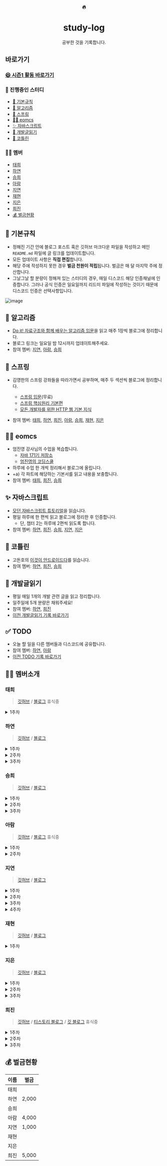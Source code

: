 <div align="center">
      <h3>🔥</h3>
        <h1>study-log</h1>
  공부한 것을 기록합니다.
</div>


## 바로가기

### [😆 시즌1 활동 바로가기](https://github.com/muhan-memdori/study-log/blob/main/README-01.md)

### 🎯 진행중인 스터디

- [📌 기본규칙](#-기본규칙)
- [🧩 알고리즘](#-알고리즘)
- [🌿 스프링](#-스프링)
- [👨‍🏫 eomcs](#-eomcs)
- [✨ 자바스크립트](#-자바스크립트)
- [📕 개발글읽기](#-개발글읽기)
- [🌈 코틀린](#-코틀린)

### 🙋‍♀️ 멤버

- [태희](#태희)
- [하연](#하연)
- [승희](#승희)
- [아람](#아람)
- [지연](#지연)
- [재현](#재현)
- [지은](#지은)
- [희진](#희진)
- [💰 벌금현황](#-벌금현황)



## 📌 기본규칙

- 정해진 기간 안에 블로그 포스트 혹은 깃허브 마크다운 파일을 작성하고 메인 `README.md` 파일에 글 링크를 업데이트합니다.
- 모든 업데이트 사항은 **직접 편집**합니다.
- 해당 주에 작성하지 못한 경우 **벌금 천원이 적립**됩니다. 벌금은 매 달 마지막 주에 정산합니다.
- 그날그날 할 분량이 정해져 있는 스터디의 경우, 매일 디스코드 해당 인증채널에 인증합니다. 그러나 공식 인증은 일요일까지 리드미 파일에 작성하는 것이기 때문에 디스코드 인증은 선택사항입니다.

![image](https://user-images.githubusercontent.com/50407047/104146011-87d29e00-540c-11eb-8d5a-5863ec081e52.png)

## 🧩 알고리즘
- [Do it! 자료구조와 함께 배우는 알고리즘 입문](http://www.yes24.com/Product/Goods/60547893?OzSrank=3)을 읽고 매주 1장씩 블로그에 정리합니다.
- 블로그 링크는 일요일 밤 12시까지 업데이트해주세요.
- 참여 멤버: [지연](https://github.com/jiyounyou), [아람](https://github.com/YuAram), [승희](https://github.com/seunghee-ryu)

## 🌿 스프링

- 김영한의 스프링 강좌들을 따라가면서 공부하며, 매주 두 섹션씩 블로그에 정리합니다.
  - [스프링 입문](https://www.inflearn.com/course/%EC%8A%A4%ED%94%84%EB%A7%81-%EC%9E%85%EB%AC%B8-%EC%8A%A4%ED%94%84%EB%A7%81%EB%B6%80%ED%8A%B8#description)(무료)
  - [스프링 핵심원리 기본편](https://www.inflearn.com/course/%EC%8A%A4%ED%94%84%EB%A7%81-%ED%95%B5%EC%8B%AC-%EC%9B%90%EB%A6%AC-%EA%B8%B0%EB%B3%B8%ED%8E%B8)
  - [모든 개발자를 위한 HTTP 웹 기본 지식](https://www.inflearn.com/course/http-%EC%9B%B9-%EB%84%A4%ED%8A%B8%EC%9B%8C%ED%81%AC)

- 참여 멤버: [태희](https://github.com/TaeheeKim15), [하연](https://github.com/hayeon17kim), [희진](https://github.com/Hee-jin506), [아람](https://github.com/YuAram), [승희](https://github.com/seunghee-ryu), [재현](https://github.com/jaehyunYi), [지은](https://github.com/j-jieun2)

## 👨‍🏫 eomcs
- 엄진영 강사님의 수업을 복습합니다.
    - [자바 171기 저장소](https://github.com/eomjinyoung/bitcamp-20200713)
    - [엄진영의 코딩스쿨](https://github.com/eomcs)
- 하루에 수업 한 개씩 정리해서 블로그에 올립니다.
- +a) 각 파트에 해당하는 기본서를 읽고 내용을 보충합니다.
- 참여 멤버: [태희](https://github.com/TaeheeKim15), [희진](https://github.com/Hee-jin506), [승희](https://github.com/seunghee-ryu/seunghee-ryu.github.io/tree/master/_posts/ReviewJAVA)

## ✨ 자바스크립트
- [모던 자바스크립트 튜토리얼](https://ko.javascript.info/)을 읽습니다.
- 평일 하루에 한 편씩 읽고 블로그에 정리한 후 인증합니다.
    - 단, 챕터 2는 하루에 2편씩 읽도록 합니다.
- 참여 멤버: [하연](https://github.com/hayeon17kim), [희진](https://github.com/Hee-jin506). [승희](https://github.com/seunghee-ryu), [지연](https://github.com/jiyounyou), [지은](https://github.com/j-jieun2)

## 🌈 코틀린

- 고돈호의 [이것이 안드로이드다](https://www.aladin.co.kr/shop/wproduct.aspx?ItemId=237983907)를 읽습니다.
- 참여 멤버: [하연](https://github.com/hayeon17kim), [희진](https://github.com/Hee-jin506), [승희](https://github.com/seunghee-ryu)

## 📕 개발글읽기

- 평일 매일 1개의 개발 관련 글을 읽고 정리합니다.
- 일주일에 5개 분량은 채워주세요!
- 참여 멤버: [하연](https://github.com/hayeon17kim), [희진](https://github.com/Hee-jin506)
- [이전 개발글읽기 기록 바로가기](https://github.com/muhan-memdori/study-log/blob/main/README-01.md#-%EA%B0%9C%EB%B0%9C%EA%B8%80%EC%9D%BD%EA%B8%B0)

## ✅ TODO

- 오늘 할 일을 다른 멤버들과 디스코드에 공유합니다. 
- 참여 멤버: [하연](https://github.com/hayeon17kim), [아람](https://github.com/YuAram)
- [이전 TODO 기록 바로가기](https://github.com/muhan-memdori/study-log/blob/main/TODO.md)

## 🙋‍♀️ 멤버소개

### 태희
> [깃허브](https://github.com/TaeheeKim15) / [블로그](https://taehee12.tistory.com/)
> 휴식중

<details>
<summary>1주차</summary>
      
- [ ] 스프링

</details>

### 하연
> [깃허브](https://github.com/hayeon17kim) / [블로그](https://hayeon17kim.github.io/)

<details>
<summary>1주차</summary>
      
- [X] 스프링 [01](https://hayeon17kim.github.io/spring/spring-basic-01) [02](https://hayeon17kim.github.io/spring/spring-basic-02) [03](https://hayeon17kim.github.io/spring/spring-basic-03) [04](https://hayeon17kim.github.io/spring/spring-basic-04) [05](https://hayeon17kim.github.io/spring/spring-basic-05)
- [X] 자바스크립트 [01](https://hayeon17kim.github.io/javascript/modern-js-0201) [02](https://hayeon17kim.github.io/javascript/modern-js-0202) [03](https://hayeon17kim.github.io/javascript/modern-js-0203) [04](https://hayeon17kim.github.io/javascript/modern-js-0204) [05](https://hayeon17kim.github.io/javascript/modern-js-0205) [06](https://hayeon17kim.github.io/javascript/modern-js-0206) [07](https://hayeon17kim.github.io/javascript/modern-js-0207) [08](https://hayeon17kim.github.io/javascript/modern-js-0208) [09](https://hayeon17kim.github.io/javascript/modern-js-0209) [10](https://hayeon17kim.github.io/javascript/modern-js-0210)
- [X] [코틀린](https://hayeon17kim.github.io/android/android-01) 

</details>

<details>
<summary>2주차</summary>
      
- [ ] 스프링
- [X] 자바스크립트 [2.9](https://hayeon17kim.github.io/javascript/modern-js-0209) [2.10](https://hayeon17kim.github.io/javascript/modern-js-0210) [2.11](https://hayeon17kim.github.io/javascript/modern-js-0211) [2.12](https://hayeon17kim.github.io/javascript/modern-js-0212) [2.13](https://hayeon17kim.github.io/javascript/modern-js-0213) [2.14](https://hayeon17kim.github.io/javascript/modern-js-0214) [2.15](https://hayeon17kim.github.io/javascript/modern-js-0215) [2.16](https://hayeon17kim.github.io/javascript/modern-js-0216) [2.17](https://hayeon17kim.github.io/javascript/modern-js-0217) [2.18](https://hayeon17kim.github.io/javascript/modern-js-0218) [3.1](https://hayeon17kim.github.io/javascript/modern-js-0301) [3.2](https://hayeon17kim.github.io/javascript/modern-js-0302)
- [ ] 코틀린

</details>

<details>
<summary>3주차</summary>
      
- [ ] 스프링
- [X] 자바스크립트 [3.3](https://hayeon17kim.github.io/javascript/modern-js-0301) [3.4](https://hayeon17kim.github.io/javascript/modern-js-0304) [3.5](https://hayeon17kim.github.io/javascript/modern-js-0305) [3.6](https://hayeon17kim.github.io/javascript/modern-js-0306) [4.1](https://hayeon17kim.github.io/javascript/modern-js-0401) [4.2](https://hayeon17kim.github.io/javascript/modern-js-0402) [4.3](https://hayeon17kim.github.io/javascript/modern-js-0403)
- [ ] 코틀린

</details>

### 승희
> [깃허브](https://github.com/seunghee-ryu) / [블로그](https://seunghee-ryu.github.io/)

<details>
<summary>1주차</summary>
      
- [X] [알고리즘](https://seunghee-ryu.github.io/javaalgorithm/JavaAlgorithm01/)
- [X] 스프링 [01](https://seunghee-ryu.github.io/spring/spring01/) [02](https://seunghee-ryu.github.io/spring/spring02/) [03](https://seunghee-ryu.github.io/spring/spring03/) [04](https://seunghee-ryu.github.io/spring/spring04/) [05](https://seunghee-ryu.github.io/spring/spring05/)
- [X] 자바스크립트 [01](https://seunghee-ryu.github.io/javascript/js2.1/) [02](https://seunghee-ryu.github.io/javascript/js2.2/) [03](https://seunghee-ryu.github.io/javascript/js.2.3/) [04](https://seunghee-ryu.github.io/javascript/js.2.4/) [05](https://seunghee-ryu.github.io/javascript/js2.5/) [06](https://seunghee-ryu.github.io/javascript/js2.6/) [07](https://seunghee-ryu.github.io/javascript/js2.7/) [08](https://seunghee-ryu.github.io/javascript/js2.8/) [09](https://seunghee-ryu.github.io/javascript/js2.9/) [10](https://seunghee-ryu.github.io/javascript/js2.10/)
- [X] [코틀린](https://seunghee-ryu.github.io/android/Android01/) 

</details>

<details>
<summary>2주차</summary>
      
- [X] [알고리즘](https://seunghee-ryu.github.io/javaalgorithm/JavaAlgorithm02/) 
- [X] 스프링 [06, 07](https://seunghee-ryu.github.io/categories/#spring)
- [X] 자바스크립트 [2.9 ~ 3.2](https://seunghee-ryu.github.io/categories/#javascript)
- [X] [코틀린](https://seunghee-ryu.github.io/android/Android03/)

</details>

<details>
<summary>3주차</summary>
      
- [ ] 알고리즘
- [ ] 스프링
- [ ] 자바스크립트
- [ ] 코틀린

</details>

### 아람
> [깃허브](https://github.com/YuAram) / [블로그](https://runaramrun.tistory.com/)
> 휴식중

<details>
<summary>1주차</summary>
      
- [X] [알고리즘](https://runaramrun.tistory.com/entry/%EC%9E%90%EB%A3%8C%EA%B5%AC%EC%A1%B0%EC%99%80%ED%95%A8%EA%BB%98%EB%B0%B0%EC%9A%B0%EB%8A%94%EC%95%8C%EA%B3%A0%EB%A6%AC%EC%A6%98%EC%9E%85%EB%AC%B8-1%EC%9E%A5-%EA%B8%B0%EB%B3%B8%EC%95%8C%EA%B3%A0%EB%A6%AC%EC%A6%98)
- [X] 스프링 [01](https://runaramrun.tistory.com/entry/%EC%9D%B8%ED%94%84%EB%9F%B0%EC%8A%A4%ED%94%84%EB%A7%81-%EC%9E%85%EB%AC%B8-%EC%84%B9%EC%85%9801-%ED%94%84%EB%A1%9C%EC%A0%9D%ED%8A%B8-%ED%99%98%EA%B2%BD%EC%84%A4%EC%A0%95) [02](https://runaramrun.tistory.com/entry/%EC%9D%B8%ED%94%84%EB%9F%B0%EC%8A%A4%ED%94%84%EB%A7%81-%EC%9E%85%EB%AC%B8-%EC%84%B9%EC%85%9802-%EC%8A%A4%ED%94%84%EB%A7%81-%EC%9B%B9-%EA%B0%9C%EB%B0%9C-%EA%B8%B0%EC%B4%88)

</details>

<details>
<summary>2주차</summary>
      
- [ ] 알고리즘
- [ ] 스프링

</details>

### 지연
> [깃허브](https://github.com/jiyounyou) / [블로그](https://jiyounyou.github.io/)

<details>
<summary>1주차</summary>
      
- [X] [알고리즘](https://jiyounyou.github.io/java/algorithm-01/)
- [X] 자바스크립트 [01](https://jiyounyou.github.io/javascript/modernJs-2.1/) [02](https://jiyounyou.github.io/javascript/modernJs-2.2/) [03](https://jiyounyou.github.io/javascript/modernJs-2.3/) [04](https://jiyounyou.github.io/javascript/modernJs-2.4/) [05](https://jiyounyou.github.io/javascript/modernJs-2.5/) [06](https://jiyounyou.github.io/javascript/modernJs-2.6/) [07](https://jiyounyou.github.io/javascript/modernJs-2.7/) [08](https://jiyounyou.github.io/javascript/modernJs-2.8/) [09](https://jiyounyou.github.io/javascript/modernJs-2.9/) [10](https://jiyounyou.github.io/javascript/modernJs-2.10/)

</details>

<details>
<summary>2주차</summary>
      
- [X] [알고리즘](https://jiyounyou.github.io/java/algorithm-02/)
- [ ] 자바스크립트 [11](https://jiyounyou.github.io/javascript/modernJs-2.11/) [12](https://jiyounyou.github.io/javascript/modernJs-2.12/)

</details>

<details>
<summary>3주차</summary>
      
- [X] [알고리즘](https://jiyounyou.github.io/java/algorithm-03/)
- [ ] 자바스크립트

</details>

<details>
<summary>4주차</summary>
      
- [ ] 알고리즘
- [ ] 자바스크립트

</details>

### 재현
> [깃허브](https://github.com/jaehyunYi) / [블로그](https://jaehyunYi.github.io/)

<details>
<summary>1주차</summary>
      
- [ ] 스프링

</details>

### 지은
> [깃허브](https://github.com/j-jieun2) / [블로그](https://velog.io/@jsje02)

<details>
<summary>1주차</summary>
      
- [X] 스프링 [01~05](https://velog.io/@jsje02/series/Spring)
- [X] 자바스크립트 [01~10](https://velog.io/@jsje02/series/JAVASCRIPT)

</details>

<details>
<summary>2주차</summary>
      
- [X] 스프링 [06~07](https://velog.io/@jsje02/series/Spring)
- [X] 자바스크립트 [2.9 ~ 3.2](https://velog.io/@jsje02/series/JAVASCRIPT)

</details>

<details>
<summary>3주차</summary>
      
- [ ] 스프링

</details>

### 희진
> [깃허브](https://github.com/Hee-jin506) / [티스토리 블로그](https://eungeun506.tistory.com/) / [깃 블로그](https://hee-jin506.github.io/)
> 휴식중

<details>
<summary>1주차</summary>
      
- [X] 스프링 [01](https://hee-jin506.github.io/spring/2021/01/04/%EA%B9%80%EC%98%81%ED%95%9C%EC%9D%98-%EC%8A%A4%ED%94%84%EB%A7%81-%EC%9E%85%EB%AC%B8-1.-%ED%94%84%EB%A1%9C%EC%A0%9D%ED%8A%B8-%ED%99%98%EA%B2%BD-%EC%84%A4%EC%A0%95.html) [02](https://hee-jin506.github.io/spring/2021/01/12/%EA%B9%80%EC%98%81%ED%95%9C%EC%9D%98-%EC%8A%A4%ED%94%84%EB%A7%81-%EC%9E%85%EB%AC%B8-2.-%EC%8A%A4%ED%94%84%EB%A7%81-%EC%9B%B9-%EA%B0%9C%EB%B0%9C-%EA%B8%B0%EC%B4%88.html) [03](https://hee-jin506.github.io/spring/2021/01/13/%EA%B9%80%EC%98%81%ED%95%9C%EC%9D%98-%EC%8A%A4%ED%94%84%EB%A7%81-%EC%9E%85%EB%AC%B8-3.-%ED%9A%8C%EC%9B%90-%EA%B4%80%EB%A6%AC-%EC%98%88%EC%A0%9C-%EB%B0%B1%EC%97%94%EB%93%9C-%EA%B0%9C%EB%B0%9C.html) [04](https://hee-jin506.github.io/spring/2021/01/17/spring-4.html) [05](https://hee-jin506.github.io/spring/2021/01/17/spring-5.html)
- [X] 자바스크립트 [01](https://hee-jin506.github.io/javascript/2021/01/05/%EB%AA%A8%EB%8D%98-JavaScript-%ED%8A%9C%ED%86%A0%EB%A6%AC%EC%96%BC-2.1.-Hello,-World!.html) [02](https://hee-jin506.github.io/javascript/2021/01/05/%EB%AA%A8%EB%8D%98-JavaScript-%ED%8A%9C%ED%86%A0%EB%A6%AC%EC%96%BC-2.2-%EC%BD%94%EB%93%9C-%EA%B5%AC%EC%A1%B0.html) [03](https://hee-jin506.github.io/javascript/2021/01/12/%EB%AA%A8%EB%8D%98-JavaScript-%ED%8A%9C%ED%86%A0%EB%A6%AC%EC%96%BC-2.3-%EC%97%84%EA%B2%A9-%EB%AA%A8%EB%93%9C.html) [04](https://hee-jin506.github.io/javascript/2021/01/12/%EB%AA%A8%EB%8D%98-JavaScript-%ED%8A%9C%ED%86%A0%EB%A6%AC%EC%96%BC-2.4-%EB%B3%80%EC%88%98%EC%99%80-%EC%83%81%EC%88%98.html) [05](https://hee-jin506.github.io/javascript/2021/01/13/%EB%AA%A8%EB%8D%98-JavaScript-%ED%8A%9C%ED%86%A0%EB%A6%AC%EC%96%BC-2.5-%EC%9E%90%EB%A3%8C%ED%98%95.html) [06](https://hee-jin506.github.io/javascript/2021/01/13/%EB%AA%A8%EB%8D%98-JavaScript-%ED%8A%9C%ED%86%A0%EB%A6%AC%EC%96%BC-2.6-alert,-prompt,-confirm%EC%9D%84-%EC%9D%B4%EC%9A%A9%ED%95%9C-%EC%83%81%ED%98%B8%EC%9E%91%EC%9A%A9.html) [07](https://hee-jin506.github.io/javascript/2021/01/14/moderjs-2-7.html) [08](https://hee-jin506.github.io/javascript/2021/01/15/modernjs-2-8.html) [09](https://hee-jin506.github.io/javascript/2021/01/17/modernjs-2-9.html) [10](https://hee-jin506.github.io/javascript/2021/01/17/modernjs-2-10.html)
- [X] [코틀린](https://hee-jin506.github.io/android%20&%20kotlin/2021/01/17/this-is-android-1.html)

</details>

<details>
<summary>2주차</summary>
      
- [ ] 스프링
- [X] 자바스크립트 [2.9](https://hee-jin506.github.io/javascript/2021/01/17/modernjs-2-9.html) [2.10](https://hee-jin506.github.io/javascript/2021/01/17/modernjs-2-10.html) [2.11](https://hee-jin506.github.io/javascript/2020/01/19/modernjs-2-11.html) [2.12](https://hee-jin506.github.io/javascript/2021/01/19/modernjs-2-12.html) [2.13](https://hee-jin506.github.io/javascript/2021/01/19/2-13.html) [2.14](https://hee-jin506.github.io/javascript/2021/01/19/modernjs-2-14.html) [2.15](https://hee-jin506.github.io/javascript/2021/01/21/modernjs-2-15.html) [2.16](https://hee-jin506.github.io/javascript/2021/01/22/modernjs-2-16.html) [2.17](https://hee-jin506.github.io/javascript/2021/01/22/modernjs-2-17.html) [2.18](https://hee-jin506.github.io/javascript/2021/01/22/modernjs-2-18.html) [3.1](https://hee-jin506.github.io/javascript/2021/01/23/modernjs-3-1.html) [3.2](https://hee-jin506.github.io/javascript/2021/01/23/modernjs-3-2.html)
- [ ] 코틀린

</details>

<details>
<summary>3주차</summary>
      
- [ ] 스프링
- [ ] 자바스크립트
- [ ] 코틀린

</details>




## 💰 벌금현황
| 이름 |   벌금   |
| ---- | -------- |
| 태희 |     |
| 하연 | 2,000 |
| 승희 |       |
| 아람 | 4,000 |(휴식중)
| 지연 | 1,000 |
| 재현 |       |
| 지은 |       |
| 희진 |  5,000 |



